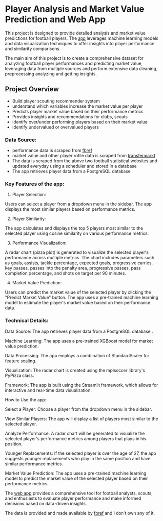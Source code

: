 # Player Analysis and Market Value Prediction and Web App
This project is designed to provide detailed analysis and market value predictions for football players. 
The [app](https://footballdata.streamlit.app/) leverages machine learning models and data visualization techniques to offer insights into player performance and similarity comparisons.

The main aim of this project is to create a comprehensive dataset for analyzing football player performances and predicting market value, leveraging data from multiple sources and perform extensive data cleaning, preprocessing analyzing and getting insights.

## Project Overview

- Build player scouting recommender system
- understand which variables increase the market value per player
- Predicts player market value based on their performance metrics
- Provides insights and recommendations for clubs, scouts
- identify over/under performing players based on their market value
- identify undervalued or overvalued players

### Data Source:

- performance data is scraped from [fbref](https://fbref.com/en/)
- market value and other player rofile data is scraped from [transfermarkt](https://www.transfermarkt.com/)
- The data is scraped from the above two football statistical websites and updated everyday using a scheduler and stored in a database
- The app retrieves player data from a PostgreSQL database

### Key Features of the app:

1. Player Selection:

Users can select a player from a dropdown menu in the sidebar.
The app displays the most similar players based on performance metrics.

2. Player Similarity:

The app calculates and displays the top 5 players most similar to the selected player using cosine similarity on various performance metrics.

3. Performance Visualization:

A radar chart (pizza plot) is generated to visualize the selected player's performance across multiple metrics.
The chart includes parameters such as goals, assists, tackle percentage, expected goals, progressive carries, key passes, passes into the penalty area, progressive passes, pass completion percentage, and shots on target per 90 minutes.

4. Market Value Prediction:

Users can predict the market value of the selected player by clicking the "Predict Market Value" button.
The app uses a pre-trained machine learning model to estimate the player's market value based on their performance data.

### Technical Details:

Data Source: The app retrieves player data from a PostgreSQL database .

Machine Learning: The app uses a pre-trained XGBoost model for market value prediction.

Data Processing: The app employs a combination of StandardScaler for feature scaling.

Visualization: The radar chart is created using the mplsoccer library's PyPizza class.

Framework: The app is built using the Streamlit framework, which allows for interactive and real-time data visualization.

How to Use the app:

Select a Player: Choose a player from the dropdown menu in the sidebar.

View Similar Players: The app will display a list of players most similar to the selected player.

Analyze Performance: A radar chart will be generated to visualize the selected player's performance metrics among players that plays in his position.

Younger Replacements: If the selected player is over the age of 27, the app suggests younger replacements who play in the same position and have similar performance metrics.

Market Value Prediction: The app uses a pre-trained machine learning model to predict the market value of the selected player based on their performance metrics.

The [web app](https://footballdata.streamlit.app/) provides a comprehensive tool for football analysts, scouts, and enthusiasts to evaluate player performance and make informed decisions based on data-driven insights.

The data is provided and made available by [fbref](https://fbref.com/en/) and I don't own any of it.


